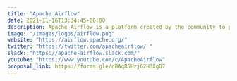 ```yaml
---
title: "Apache Airflow"
date: 2021-11-16T13:34:45-06:00
description: Apache Airflow is a platform created by the community to programmatically author, schedule and monitor workflows.
image: "/images/logos/airflow.png"
website: "https://airflow.apache.org/"
twitter: "https://twitter.com/apacheairflow/ "
slack: "https://apache-airflow.slack.com/"
youtube: "https://www.youtube.com/c/ApacheAirflow"
proposal_link: https://forms.gle/dBAqR5HzjG2H3XgD7
---
```


